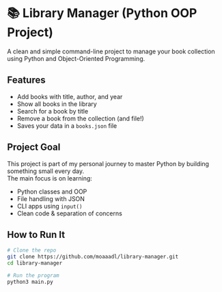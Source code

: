 # 📚 Library Manager (Python OOP Project)

A clean and simple command-line project to manage your book collection using Python and Object-Oriented Programming.

##  Features

-  Add books with title, author, and year
-  Show all books in the library
-  Search for a book by title
-  Remove a book from the collection (and file!)
-  Saves your data in a `books.json` file

##  Project Goal

This project is part of my personal journey to master Python by building something small every day.  
The main focus is on learning:

- Python classes and OOP
- File handling with JSON
- CLI apps using `input()`
- Clean code & separation of concerns

##  How to Run It

```bash
# Clone the repo
git clone https://github.com/moaaadl/library-manager.git
cd library-manager

# Run the program
python3 main.py
